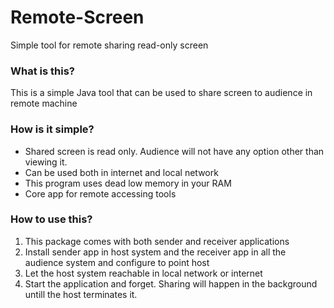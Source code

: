# Remote-Screen
Simple tool for remote sharing read-only screen

### What is this?
This is a simple Java tool that can be used to share screen to audience in remote machine

### How is it simple?
* Shared screen is read only. Audience will not have any option other than viewing it.
* Can be used both in internet and local network
* This program uses dead low memory in your RAM
* Core app for remote accessing tools

### How to use this?
1. This package comes with both sender and receiver applications
2. Install sender app in host system and the receiver app in all the audience system and configure to point host
3. Let the host system reachable in local network or internet
4. Start the application and forget. Sharing will happen in the background untill the host terminates it.
